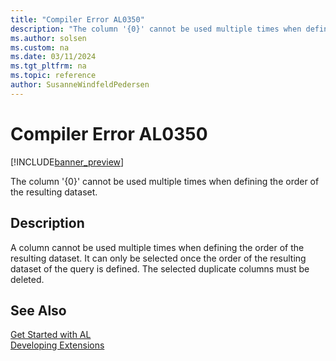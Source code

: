 ```yaml
---
title: "Compiler Error AL0350"
description: "The column '{0}' cannot be used multiple times when defining the order of the resulting dataset."
ms.author: solsen
ms.custom: na
ms.date: 03/11/2024
ms.tgt_pltfrm: na
ms.topic: reference
author: SusanneWindfeldPedersen
---
```

[//]: # (START>DO_NOT_EDIT)
[//]: # (IMPORTANT:Do not edit any of the content between here and the END>DO_NOT_EDIT.)
[//]: # (Any modifications should be made in the .xml files in the ModernDev repo.)
# Compiler Error AL0350

[!INCLUDE[banner_preview](../includes/banner_preview.md)]

The column '{0}' cannot be used multiple times when defining the order of the resulting dataset.


## Description
A column cannot be used multiple times when defining the order of the resulting dataset. It can only be selected once the order of the resulting dataset of the query is defined. The selected duplicate columns must be deleted.  

[//]: # (IMPORTANT: END>DO_NOT_EDIT)
## See Also  
[Get Started with AL](../devenv-get-started.md)  
[Developing Extensions](../devenv-dev-overview.md)  